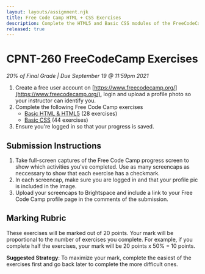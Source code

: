 ```yaml
---
layout: layouts/assignment.njk
title: Free Code Camp HTML + CSS Exercises
description: Complete the HTML5 and Basic CSS modules of the FreeCodeCamp Responsive Web Design course. These exercises will provide a good foundation of the syntax used to build web pages.
released: true
---
```

# CPNT-260 FreeCodeCamp Exercises
_20% of Final Grade | Due September 19 @ 11:59pm 2021_

1. Create a free user account on [https://www.freecodecamp.org/](https://www.freecodecamp.org/), login and upload a profile photo so your instructor can identify you.
2. Complete the following Free Code Camp exercises 
    - [Basic HTML & HTML5](https://www.freecodecamp.org/learn/responsive-web-design/basic-html-and-html5/) (28 exercises)
    - [Basic CSS](https://www.freecodecamp.org/learn/responsive-web-design/basic-css/) (44 exercises)
3. Ensure you're logged in so that your progress is saved.

## Submission Instructions
1. Take full-screen captures of the Free Code Camp progress screen to show which activities you've completed. Use as many screencaps as neccessary to show that each exercise has a checkmark.
2. In each screencap, make sure you are logged in and that your profile pic is included in the image.
3. Upload your screencaps to Brightspace and include a link to your Free Code Camp profile page in the comments of the submission.

## Marking Rubric
These exercises will be marked out of 20 points. Your mark will be proportional to the number of exercises you complete. For example, if you complete half the exercises, your mark will be 20 points x 50% = 10 points.

**Suggested Strategy**: To maximize your mark, complete the easiest of the exercises first and go back later to complete the more difficult ones.
